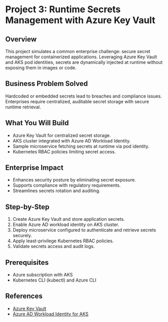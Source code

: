 # Project 3: Runtime Secrets Management with Azure Key Vault

## Overview

This project simulates a common enterprise challenge: secure secret management for containerized applications. Leveraging Azure Key Vault and AKS pod identities, secrets are dynamically injected at runtime without exposing them in images or code.

## Business Problem Solved

Hardcoded or embedded secrets lead to breaches and compliance issues. Enterprises require centralized, auditable secret storage with secure runtime retrieval.

## What You Will Build

- Azure Key Vault for centralized secret storage.
- AKS cluster integrated with Azure AD Workload Identity.
- Sample microservice fetching secrets at runtime via pod identity.
- Kubernetes RBAC policies limiting secret access.

## Enterprise Impact

- Enhances security posture by eliminating secret exposure.
- Supports compliance with regulatory requirements.
- Streamlines secrets rotation and auditing.

## Step-by-Step

1. Create Azure Key Vault and store application secrets.
2. Enable Azure AD workload identity on AKS cluster.
3. Deploy microservice configured to authenticate and retrieve secrets securely.
4. Apply least-privilege Kubernetes RBAC policies.
5. Validate secrets access and audit logs.

## Prerequisites

- Azure subscription with AKS
- Kubernetes CLI (kubectl) and Azure CLI

## References

- [Azure Key Vault](https://learn.microsoft.com/en-us/azure/key-vault/secrets/overview)
- [Azure AD Workload Identity for AKS](https://azure.github.io/aad-pod-identity/)
